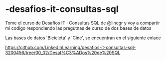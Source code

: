 # -desafios-it-consultas-sql
Tome el curso de  Desafios IT : Consultas SQL de @lincgr y voy a compartir mi codigo respondiendo las pregutnas de curso de dos bases de datos

Las bases de datos 'Bicicleta' y 'Cine', se encuentran en el siguiente enlace 

https://github.com/LinkedInLearning/desafios-it-consultas-sql-3200456/tree/00_02/Desaf%C3%ADos%20de%20SQL
